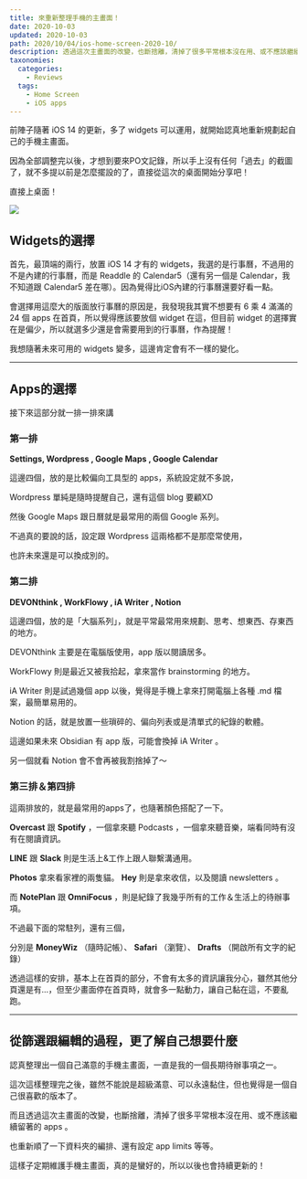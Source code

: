 ```yaml
---
title: 來重新整理手機的主畫面！
date: 2020-10-03
updated: 2020-10-03
path: 2020/10/04/ios-home-screen-2020-10/
description: 透過這次主畫面的改變，也斷捨離，清掉了很多平常根本沒在用、或不應該繼續留著的apps，也重新順了一下資料夾的編排、還有設定app limits等等。這樣子定期維護手機主畫面，也真的是蠻好的，所以以後也會持續更新的！
taxonomies:
  categories: 
    - Reviews
  tags: 
    - Home Screen
    - iOS apps
---
```


前陣子隨著 iOS 14 的更新，多了 widgets 可以運用，就開始認真地重新規劃起自己的手機主畫面。

因為全部調整完以後，才想到要來PO文記錄，所以手上沒有任何「過去」的截圖了，就不多提以前是怎麼擺設的了，直接從這次的桌面開始分享吧！

直接上桌面！

![](https://pinchlime-screenshots.s3.ap-northeast-1.amazonaws.com/2020.09.26-ios-home-screen-4_fdZqY9.webp?w=20)

<!-- more -->

## Widgets的選擇

首先，最頂端的兩行，放置 iOS 14 才有的 widgets，我選的是行事曆，不過用的不是內建的行事曆，而是 Readdle 的 Calendar5（還有另一個是 Calendar，我不知道跟 Calendar5 差在哪）。因為覺得比iOS內建的行事曆還要好看一點。

會選擇用這麼大的版面放行事曆的原因是，我發現我其實不想要有 6 乘 4 滿滿的 24 個 apps 在首頁，所以覺得應該要放個 widget 在這，但目前 widget 的選擇實在是偏少，所以就選多少還是會需要用到的行事曆，作為提醒！

我想隨著未來可用的 widgets 變多，這邊肯定會有不一樣的變化。

---

## Apps的選擇

接下來這部分就一排一排來講

### 第一排

**Settings, Wordpress , Google Maps , Google Calendar**

這邊四個，放的是比較偏向工具型的 apps，系統設定就不多說，

Wordpress 單純是隨時提醒自己，還有這個 blog 要顧XD

然後 Google Maps 跟日曆就是最常用的兩個 Google 系列。

不過真的要說的話，設定跟 Wordpress 這兩格都不是那麼常使用，

也許未來還是可以換成別的。

### 第二排

**DEVONthink , WorkFlowy , iA Writer , Notion**

這邊四個，放的是「大腦系列」，就是平常最常用來規劃、思考、想東西、存東西的地方。

DEVONthink 主要是在電腦版使用，app 版以閱讀居多。

WorkFlowy 則是最近又被我拾起，拿來當作 brainstorming 的地方。

iA Writer 則是試過幾個 app 以後，覺得是手機上拿來打開電腦上各種 .md 檔案，最簡單易用的。

Notion 的話，就是放置一些瑣碎的、偏向列表或是清單式的紀錄的軟體。

這邊如果未來 Obsidian 有 app 版，可能會換掉 iA Writer 。

另一個就看 Notion 會不會再被我割捨掉了～

### 第三排＆第四排

這兩排放的，就是最常用的apps了，也隨著顏色搭配了一下。

**Overcast** 跟 **Spotify** ，一個拿來聽 Podcasts ，一個拿來聽音樂，端看同時有沒有在閱讀資訊。

**LINE** 跟 **Slack** 則是生活上&工作上跟人聯繫溝通用。

**Photos** 拿來看家裡的兩隻貓。 **Hey** 則是拿來收信，以及閱讀 newsletters 。

而 **NotePlan** 跟 **OmniFocus** ，則是紀錄了我幾乎所有的工作＆生活上的待辦事項。

不過最下面的常駐列，還有三個，

分別是 **MoneyWiz** （隨時記帳）、 **Safari** （瀏覽）、 **Drafts** （開啟所有文字的紀錄）

透過這樣的安排，基本上在首頁的部分，不會有太多的資訊讓我分心，雖然其他分頁還是有...，但至少畫面停在首頁時，就會多一點動力，讓自己黏在這，不要亂跑。

---

## 從篩選跟編輯的過程，更了解自己想要什麼

認真整理出一個自己滿意的手機主畫面，一直是我的一個長期待辦事項之一。

這次這樣整理完之後，雖然不能說是超級滿意、可以永遠黏住，但也覺得是一個自己很喜歡的版本了。

而且透過這次主畫面的改變，也斷捨離，清掉了很多平常根本沒在用、或不應該繼續留著的 apps 。

也重新順了一下資料夾的編排、還有設定 app limits 等等。

這樣子定期維護手機主畫面，真的是蠻好的，所以以後也會持續更新的！
